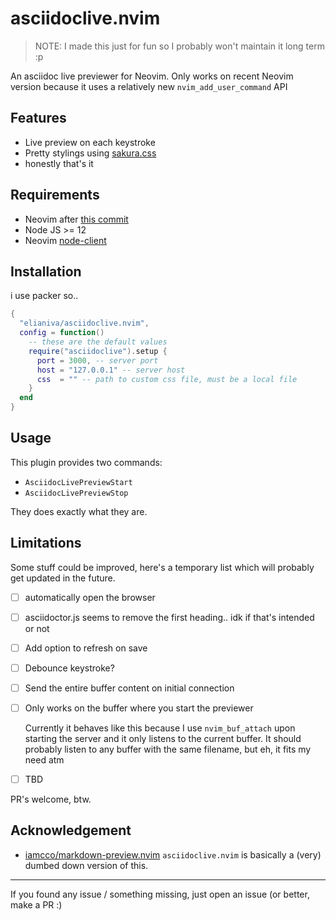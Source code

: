# asciidoclive.nvim
> NOTE: I made this just for fun so I probably won't maintain it long term :p

An asciidoc live previewer for Neovim. Only works on recent Neovim version
because it uses a relatively new `nvim_add_user_command` API

## Features
- Live preview on each keystroke
- Pretty stylings using [sakura.css](https://github.com/oxalorg/sakura)
- honestly that's it

## Requirements
- Neovim after [this commit](https://github.com/neovim/neovim/commit/eff11b3c3fcb9aa777deafb0a33b1523aa05b603)
- Node JS >= 12
- Neovim [node-client](https://github.com/neovim/node-client)

## Installation
i use packer so..

```lua
{
  "elianiva/asciidoclive.nvim",
  config = function()
    -- these are the default values
    require("asciidoclive").setup {
      port = 3000, -- server port
      host = "127.0.0.1" -- server host
      css  = "" -- path to custom css file, must be a local file
    }
  end
}
```

## Usage
This plugin provides two commands:

- `AsciidocLivePreviewStart`
- `AsciidocLivePreviewStop`

They does exactly what they are.

## Limitations
Some stuff could be improved, here's a temporary list which will probably get
updated in the future.

- [ ] automatically open the browser
- [ ] asciidoctor.js seems to remove the first heading.. idk if that's intended or not
- [ ] Add option to refresh on save
- [ ] Debounce keystroke?
- [ ] Send the entire buffer content on initial connection
- [ ] Only works on the buffer where you start the previewer

    Currently it behaves like this because I use `nvim_buf_attach` upon
    starting the server and it only listens to the current buffer. It
    should probably listen to any buffer with the same filename, but eh, it
    fits my need atm
- [ ] TBD

PR's welcome, btw.

## Acknowledgement
- [iamcco/markdown-preview.nvim](https://github.com/iamcco/markdown-preview.nvim)
  `asciidoclive.nvim` is basically a (very) dumbed down version of this.

---

If you found any issue / something missing, just open an issue (or better, make a PR :)
